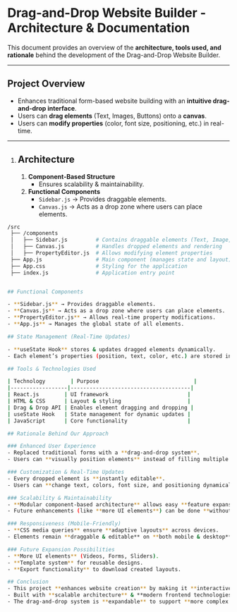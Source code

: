 # **Drag-and-Drop Website Builder - Architecture & Documentation**

This document provides an overview of the **architecture, tools used, and rationale** behind the development of the Drag-and-Drop Website Builder.

---

## **Project Overview**

- Enhances traditional form-based website building with an **intuitive drag-and-drop interface**.
- Users can **drag elements** (Text, Images, Buttons) onto a **canvas**.
- Users can **modify properties** (color, font size, positioning, etc.) in real-time.

---

1. ## **Architecture**
   1. **Component-Based Structure**  
      - Ensures scalability & maintainability.
   2. **Functional Components**  
      - `Sidebar.js` → Provides draggable elements.  
      - `Canvas.js` → Acts as a drop zone where users can place elements.

```bash
/src
 ├── /components
 │   ├── Sidebar.js         # Contains draggable elements (Text, Image, Button)
 │   ├── Canvas.js          # Handles dropped elements and rendering
 │   ├── PropertyEditor.js  # Allows modifying element properties
 ├── App.js                 # Main component (manages state and layout)
 ├── App.css                # Styling for the application
 ├── index.js               # Application entry point


## Functional Components

- **Sidebar.js** → Provides draggable elements.
- **Canvas.js** → Acts as a drop zone where users can place elements.
- **PropertyEditor.js** → Allows real-time property modifications.
- **App.js** → Manages the global state of all elements.

## State Management (Real-Time Updates)

- **useState Hook** stores & updates dragged elements dynamically.
- Each element’s properties (position, text, color, etc.) are stored in a state array.

## Tools & Technologies Used

| Technology        | Purpose                              |
|------------------|--------------------------------------|
| React.js        | UI framework                         |
| HTML & CSS      | Layout & styling                     |
| Drag & Drop API | Enables element dragging and dropping |
| useState Hook   | State management for dynamic updates |
| JavaScript      | Core functionality                   |

## Rationale Behind Our Approach

### Enhanced User Experience  
- Replaced traditional forms with a **drag-and-drop system**.
- Users can **visually position elements** instead of filling multiple forms.

### Customization & Real-Time Updates  
- Every dropped element is **instantly editable**.
- Users can **change text, colors, font size, and positioning dynamically**.

### Scalability & Maintainability  
- **Modular component-based architecture** allows easy **feature expansion**.
- Future enhancements (like **more UI elements**) can be done **without modifying core logic**.

### Responsiveness (Mobile-Friendly)  
- **CSS media queries** ensure **adaptive layouts** across devices.
- Elements remain **draggable & editable** on **both mobile & desktop**.

### Future Expansion Possibilities  
- **More UI elements** (Videos, Forms, Sliders).
- **Template system** for reusable designs.
- **Export functionality** to download created layouts.

## Conclusion  
- This project **enhances website creation** by making it **interactive & customizable**.
- Built with **scalable architecture** & **modern frontend technologies**.
- The drag-and-drop system is **expandable** to support **more complex web design features**.
